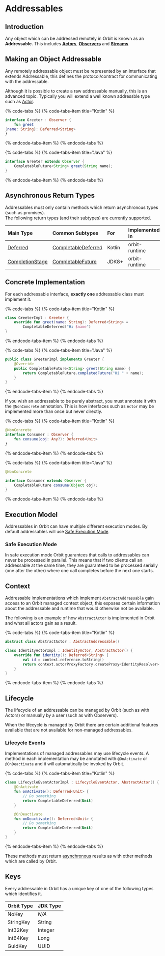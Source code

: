 # Addressables

## Introduction

Any object which can be addressed remotely in Orbit is known as an **Addressable.** This includes [**Actors**](actors.md), [**Observers**](observables.md) and [**Streams**](streams.md).

## Making an Object Addressable

Any remotely addressable object must be represented by an interface that extends Addressable, this defines the protocol/contract for communicating with the addressable.

Although it is possible to create a raw addressable manually, this is an advanced topic. Typically you will extend a well known addressble type such as [Actor](actors.md).

{% code-tabs %}
{% code-tabs-item title="Kotlin" %}
```kotlin
interface Greeter : Observer {
    fun greet
(name: String): Deferred<String>
}
```
{% endcode-tabs-item %}
{% endcode-tabs %}

{% code-tabs %}
{% code-tabs-item title="Java" %}
```java
interface Greeter extends Observer {
    CompletableFuture<String> greet(String name);
}
```
{% endcode-tabs-item %}
{% endcode-tabs %}

## Asynchronous Return Types

Addressables must only contain methods which return asynchronous types \(such as promises\).  
The following return types \(and their subtypes\) are currently supported.

| Main Type | Common Subtypes | For | Implemented In |
| :--- | :--- | :--- | :--- |
| [Deferred](https://kotlin.github.io/kotlinx.coroutines/kotlinx-coroutines-core/kotlinx.coroutines/-deferred/) | [CompletableDeferred](https://kotlin.github.io/kotlinx.coroutines/kotlinx-coroutines-core/kotlinx.coroutines/-completable-deferred/) | Kotlin | orbit-runtime |
| [CompletionStage](https://docs.oracle.com/javase/8/docs/api/java/util/concurrent/CompletionStage.html) | [CompletableFuture](https://docs.oracle.com/javase/8/docs/api/java/util/concurrent/CompletableFuture.html) | JDK8+ | orbit-runtime |

## Concrete Implementation

For each addressable interface, **exactly one** addressable class must implement it.

{% code-tabs %}
{% code-tabs-item title="Kotlin" %}
```kotlin
class GreeterImpl : Greeter {
    override fun greet(name: String): Deferred<String> = 
        CompletableDeferred("Hi $name")
}
```
{% endcode-tabs-item %}
{% endcode-tabs %}

{% code-tabs %}
{% code-tabs-item title="Java" %}
```java
public class GreeterImpl implements Greeter {
    @Override
    public CompletableFuture<String> greet(String name) {
        return CompletableFuture.completedFuture("Hi " + name);
    }
}
```
{% endcode-tabs-item %}
{% endcode-tabs %}

If you wish an addressable to be purely abstract, you must annotate it with the `@NonConcrete` annotation. This is how interfaces such as `Actor` may be implemented more than once but never directly.

{% code-tabs %}
{% code-tabs-item title="Kotlin" %}
```kotlin
@NonConcrete
interface Consumer : Observer {
    fun consume(obj: Any?): Deferred<Unit>
}
```
{% endcode-tabs-item %}
{% endcode-tabs %}

{% code-tabs %}
{% code-tabs-item title="Java" %}
```java
@NonConcrete

interface Consumer extends Observer {
    CompletableFuture consume(Object obj);
}
```
{% endcode-tabs-item %}
{% endcode-tabs %}

## Execution Model

Addressables in Orbit can have multiple different execution modes. By default addressables will use [Safe Execution Mode](addressables.md#safe-execution-mode).

### Safe Execution Mode

In safe execution mode Orbit guarantees that calls to addressables can never be processed in parallel. This means that if two clients call an addressable at the same time, they are guaranteed to be processed serially \(one after the other\) where one call completes before the next one starts.

## Context

Addressable implementations which implement `AbstractAddressable` gain access to an Orbit managed context object, this exposes certain information about the addressable and runtime that would otherwise not be available.

The following is an example of how `AbstractActor` is implemented in Orbit and what all actors gain as a result.

{% code-tabs %}
{% code-tabs-item title="Kotlin" %}
```kotlin
abstract class AbstractActor : AbstractAddressable()

class IdentityActorImpl : IdentityActor, AbstractActor() {
    override fun identity(): Deferred<String> {
        val id = context.reference.toString()
        return context.actorProxyFactory.createProxy<IdentityResolver>().resolve(id)
    }
}
```
{% endcode-tabs-item %}
{% endcode-tabs %}

## Lifecycle

The lifecycle of an addressable can be managed by Orbit \(such as with Actors\) or manually by a user \(such as with Observers\).

When the lifecycle is managed by Orbit there are certain additional features available that are not available for non-managed addressables.

### Lifecycle Events

Implementations of managed addressables may use lifecycle events. A method in each implementation may be annotated with `@OnActivate` or `@OnDeactivate` and it will automatically be invoked by Orbit.

{% code-tabs %}
{% code-tabs-item title="Kotlin" %}
```kotlin
class LifecycleEventActorImpl : LifecycleEventActor, AbstractActor() {
    @OnActivate
    fun onActivate(): Deferred<Unit> {
        // Do something
        return CompletableDeferred(Unit)
    }

    @OnDeactivate
    fun onDeactivate(): Deferred<Unit> {
        // Do something
        return CompletableDeferred(Unit)
    }
}
```
{% endcode-tabs-item %}
{% endcode-tabs %}

These methods must return [asynchronous](addressables.md#asynchronous-return-types) results as with other methods which are called by Orbit.

## Keys

Every addressable in Orbit has a unique key of one of the following types which identifies it.

| Orbit Type | JDK Type |
| :--- | :--- |
| NoKey | _N/A_ |
| StringKey | String |
| Int32Key | Integer |
| Int64Key | Long |
| GuidKey | UUID |

